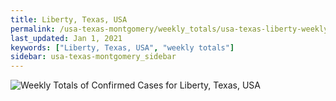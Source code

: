 ```yaml
---
title: Liberty, Texas, USA
permalink: /usa-texas-montgomery/weekly_totals/usa-texas-liberty-weekly_totals.html
last_updated: Jan 1, 2021
keywords: ["Liberty, Texas, USA", "weekly totals"]
sidebar: usa-texas-montgomery_sidebar
---
```


![Weekly Totals of Confirmed Cases for Liberty, Texas, USA](/covid_tracker/images/graphs/usa-texas-liberty-weekly_totals_graph.png)
